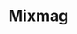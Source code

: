 ---
title: Mixmag
categories:
- radio
- digital
- press
tags:
- publication
position: 2
image: 
is-featured:
is-front: 
website: https://www.facebook.com/MixmagMagazine/
facebook:
twitter:
instagram:
spotify:
soundcloud:
youtube:
apple:
layout: client
---
